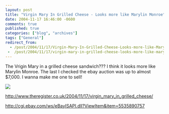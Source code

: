 ```yaml
---
layout: post
title: "Virgin Mary In Grilled Cheese - Looks more like Marylin Monroe"
date: 2004-11-17 16:46:00 -0600
comments: true
published: true
categories: ["blog", "archives"]
tags: ["General"]
redirect_from: 
  - /post/2004/11/17/Virgin-Mary-In-Grilled-Cheese-Looks-more-like-Marylin-Monroe
 -  /post/2004/11/17/virgin-mary-in-grilled-cheese-looks-more-like-marylin-monroe
---
```

<!-- more -->
<P>The Vrigin Mary in a grilled cheese sandwich??? I think it looks more like Marylin Monroe. The last I checked the ebay auction was up to almost $7,000. I wanna make me one to sell!</P>
<P><IMG src="http://www.theregister.co.uk/2004/11/17/our_lady.JPG"></P>
<P><A href="http://www.theregister.co.uk/2004/11/17/virgin_mary_in_grilled_cheese/">http://www.theregister.co.uk/2004/11/17/virgin_mary_in_grilled_cheese/</A></P>
<P><A href="http://cgi.ebay.com/ws/eBayISAPI.dll?ViewItem&amp;item=5535890757">http://cgi.ebay.com/ws/eBayISAPI.dll?ViewItem&amp;item=5535890757</A></P>
